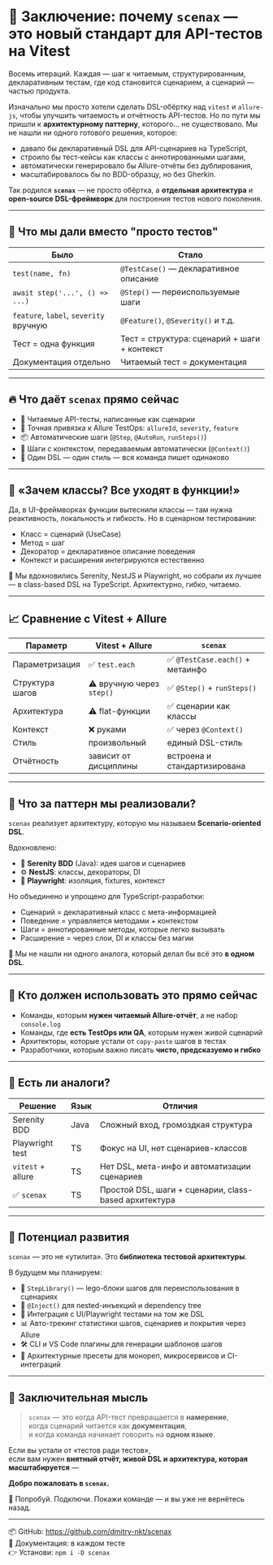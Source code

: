 # 🏁 Заключение: почему `scenax` — это новый стандарт для API-тестов на Vitest

Восемь итераций. Каждая — шаг к читаемым, структурированным, декларативным тестам, где код становится сценарием, а сценарий — частью продукта.

Изначально мы просто хотели сделать DSL-обёртку над `vitest` и `allure-js`, чтобы улучшить читаемость и отчётность API-тестов. Но по пути мы пришли к **архитектурному паттерну**, которого… не существовало. Мы не нашли ни одного готового решения, которое:

- давало бы декларативный DSL для API-сценариев на TypeScript,
- строило бы тест-кейсы как классы с аннотированными шагами,
- автоматически генерировало бы Allure-отчёты без дублирования,
- масштабировалось бы по BDD-образцу, но без Gherkin.

Так родился **`scenax`** — не просто обёртка, а **отдельная архитектура** и **open-source DSL-фреймворк** для построения тестов нового поколения.

---

## 🧠 Что мы дали вместо "просто тестов"

| Было                                     | Стало                                      |
| ---------------------------------------- | ------------------------------------------ |
| `test(name, fn)`                         | `@TestCase()` — декларативное описание     |
| `await step('...', () => ...)`           | `@Step()` — переиспользуемые шаги          |
| `feature`, `label`, `severity` вручную   | `@Feature()`, `@Severity()` и т.д.         |
| Тест = одна функция                      | Тест = структура: сценарий + шаги + контекст |
| Документация отдельно                    | Читаемый тест = документация               |

---

## 🔥 Что даёт `scenax` прямо сейчас

- 🧩 Читаемые API-тесты, написанные как сценарии
- 🎯 Точная привязка к Allure TestOps: `allureId`, `severity`, `feature`
- 📦 Автоматические шаги (`@Step`, `@AutoRun`, `runSteps()`)
- 🧠 Шаги с контекстом, передаваемым автоматически (`@Context()`)
- 🧪 Один DSL — один стиль — вся команда пишет одинаково

---

## 🤔 «Зачем классы? Все уходят в функции!»

Да, в UI-фреймворках функции вытеснили классы — там нужна реактивность, локальность и гибкость. Но в сценарном тестировании:

- Класс = сценарий (UseCase)
- Метод = шаг
- Декоратор = декларативное описание поведения
- Контекст и расширения интегрируются естественно

📌 Мы вдохновились Serenity, NestJS и Playwright, но собрали их лучшее — в class-based DSL на TypeScript. Архитектурно, гибко, читаемо.

---

## 📈 Сравнение с Vitest + Allure

| Параметр              | Vitest + Allure                   | `scenax`                                 |
|-----------------------|-----------------------------------|------------------------------------------|
| Параметризация        | ✅ `test.each`                    | ✅ `@TestCase.each()` + метаинфо         |
| Структура шагов       | ⚠️ вручную через `step()`         | ✅ `@Step()` + `runSteps()`              |
| Архитектура           | ⚠️ flat-функции                  | ✅ сценарии как классы                   |
| Контекст              | ❌ руками                        | ✅ через `@Context()`                    |
| Стиль                 | произвольный                     | единый DSL-стиль                        |
| Отчётность            | зависит от дисциплины            | встроена и стандартизирована             |

---

## 🧱 Что за паттерн мы реализовали?

`scenax` реализует архитектуру, которую мы называем **Scenario-oriented DSL**.

Вдохновлено:
- 🧠 **Serenity BDD** (Java): идея шагов и сценариев
- ⚙️ **NestJS**: классы, декораторы, DI
- 🧪 **Playwright**: изоляция, fixtures, контекст

Но объединено и упрощено для TypeScript-разработки:

- Сценарий = декларативный класс с мета-информацией
- Поведение = управляется методами + контекстом
- Шаги = аннотированные методы, которые легко вызывать
- Расширение = через слои, DI и классы без магии

📌 Мы не нашли ни одного аналога, который делал бы всё это **в одном DSL**.

---

## 🤝 Кто должен использовать это прямо сейчас

- Команды, которым **нужен читаемый Allure-отчёт**, а не набор `console.log`
- Команды, где **есть TestOps или QA**, которым нужен живой сценарий
- Архитекторы, которые устали от `copy-paste` шагов в тестах
- Разработчики, которым важно писать **чисто, предсказуемо и гибко**

---

## 🤖 Есть ли аналоги?

| Решение           | Язык  | Отличия                                                        |
|-------------------|--------|-----------------------------------------------------------------|
| Serenity BDD      | Java   | Сложный вход, громоздкая структура                             |
| Playwright test   | TS     | Фокус на UI, нет сценариев-классов                             |
| `vitest` + allure | TS     | Нет DSL, мета-инфо и автоматизации сценариев                   |
| ✅ `scenax`        | TS     | Простой DSL, шаги + сценарии, class-based архитектура          |

---

## 🚀 Потенциал развития

`scenax` — это не «утилита». Это **библиотека тестовой архитектуры**.

В будущем мы планируем:

- 🧱 `StepLibrary()` — lego-блоки шагов для переиспользования в сценариях
- 🧬 `@Inject()` для nested-инъекций и dependency tree
- 🧠 Интеграция с UI/Playwright тестами на том же DSL
- 📊 Авто-трекинг статистики шагов, сценариев и покрытия через Allure
- 🛠️ CLI и VS Code плагины для генерации шаблонов шагов
- 🧭 Архитектурные пресеты для монореп, микросервисов и CI-интеграций

---

## 💬 Заключительная мысль

> `scenax` — это когда API-тест превращается в **намерение**,  
> когда сценарий читается как **документация**,  
> и когда команда начинает говорить на **одном языке**.

Если вы устали от «тестов ради тестов»,  
если вам нужен **внятный отчёт, живой DSL и архитектура, которая масштабируется** —

**Добро пожаловать в `scenax`.**

🚀 Попробуй. Подключи. Покажи команде — и вы уже не вернётесь назад.

---

📦 GitHub: https://github.com/dmitry-nkt/scenax  
🧪 Документация: в каждом тесте  
👉 Установи: `npm i -D scenax`
